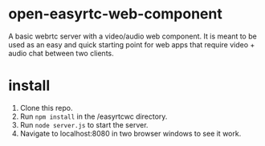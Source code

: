 # open-easyrtc-web-component

A basic webrtc server with a video/audio web component.
It is meant to be used as an easy and quick starting point 
for web apps that require video + audio chat between two 
clients.   

# install
1. Clone this repo.
2. Run `npm install` in the /easyrtcwc directory.
3. Run `node server.js` to start the server.
4. Navigate to localhost:8080 in two browser windows to see it work.